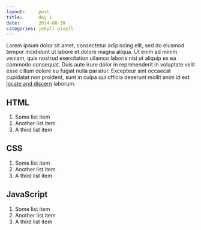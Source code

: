 ```yaml
---
layout:     post
title:      day 1
date:       2014-08-30
categories: jekyll pixyll
---
```


Lorem ipsum dolor sit amet, consectetur adipiscing elit, sed do eiusmod tempor incididunt ut labore et dolore magna aliqua. Ut enim ad minim veniam, quis nostrud exercitation ullamco laboris nisi ut aliquip ex ea commodo consequat. Duis aute irure dolor in reprehenderit in voluptate velit esse cillum dolore eu fugiat nulla pariatur. Excepteur sint occaecat cupidatat non proident, sunt in culpa qui officia deserunt mollit anim id est [locate and discern](#) laborum.

## HTML

1. Some list item
2. Another list item
3. A third list item

## CSS

1. Some list item
2. Another list item
3. A third list item

## JavaScript

1. Some list item
2. Another list item
3. A third list item